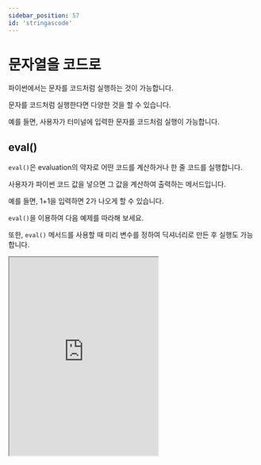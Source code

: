 ```yaml
---
sidebar_position: 57
id: 'stringascode'
---
```


# 문자열을 코드로

파이썬에서는 문자를 코드처럼 실행하는 것이 가능합니다.

문자를 코드처럼 실행한다면 다양한 것을 할 수 있습니다.

예를 들면, 사용자가 터미널에 입력한 문자를 코드처럼 실행이 가능합니다.

## eval()

`eval()`은 evaluation의 약자로 어떤 코드를 계산하거나 한 줄 코드를 실행합니다.

사용자가 파이썬 코드 값을 넣으면 그 값을 계산하여 출력하는 메서드입니다.

예를 들면, 1+1을 입력하면 2가 나오게 할 수 있습니다.

`eval()`을 이용하여 다음 예제를 따라해 보세요.

또한, `eval()` 메서드를 사용할 때 미리 변수를 정하여 딕셔너리로 만든 후 실행도 가능합니다.

<iframe title="Python Playground" src="https://trinket.io/embed/python3/9025f99628" height="400" />

## exec()

`exec()`는 execute의 약자로 `eval()`과 비슷하지만 사용자가 입력한 코드를 실행합니다.

<iframe title="Python Playground" src="https://trinket.io/embed/python3/9ca04d8e1f" height="400" />

## compile()

`compile()` 함수는 문자를 코드로 컴파일을 합니다.

1. 먼저, 첫 번째 매개변수는 코드를 실행할 문자입니다.
2. 두 번째는 파일 이름입니다. 만일 파일 이름이 없다면 원하는 값을 넣을 수 있습니다.
3. 세 번째는 코드를 컴파일할 모드입니다. `eval`은 하나의 수학 식일 때, `single`은 한 코드일 때, `exec`은 여러 코드일 때 사용할 수 있습니다.

<iframe title="Python Playground" src="https://trinket.io/embed/python3/4b5e8cc791" height="400" />
